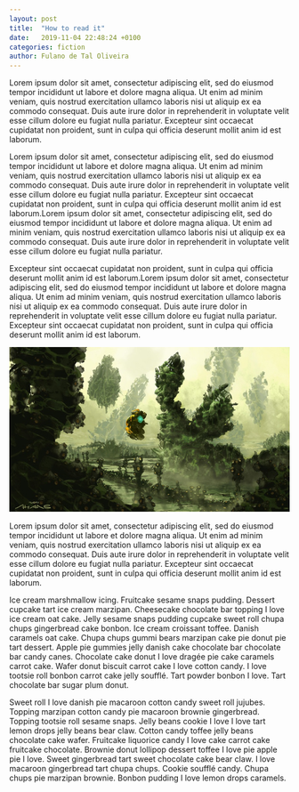 ```yaml
---
layout: post
title:  "How to read it"
date:   2019-11-04 22:48:24 +0100
categories: fiction
author: Fulano de Tal Oliveira
---
```




Lorem ipsum dolor sit amet, consectetur adipiscing elit, sed do eiusmod tempor incididunt ut labore et dolore magna aliqua. Ut enim ad minim veniam, quis nostrud exercitation ullamco laboris nisi ut aliquip ex ea commodo consequat. Duis aute irure dolor in reprehenderit in voluptate velit esse cillum dolore eu fugiat nulla pariatur. Excepteur sint occaecat cupidatat non proident, sunt in culpa qui officia deserunt mollit anim id est laborum.

Lorem ipsum dolor sit amet, consectetur adipiscing elit, sed do eiusmod tempor incididunt ut labore et dolore magna aliqua. Ut enim ad minim veniam, quis nostrud exercitation ullamco laboris nisi ut aliquip ex ea commodo consequat. Duis aute irure dolor in reprehenderit in voluptate velit esse cillum dolore eu fugiat nulla pariatur. Excepteur sint occaecat cupidatat non proident, sunt in culpa qui officia deserunt mollit anim id est laborum.Lorem ipsum dolor sit amet, consectetur adipiscing elit, sed do eiusmod tempor incididunt ut labore et dolore magna aliqua. Ut enim ad minim veniam, quis nostrud exercitation ullamco laboris nisi ut aliquip ex ea commodo consequat. Duis aute irure dolor in reprehenderit in voluptate velit esse cillum dolore eu fugiat nulla pariatur. 

Excepteur sint occaecat cupidatat non proident, sunt in culpa qui officia deserunt mollit anim id est laborum.Lorem ipsum dolor sit amet, consectetur adipiscing elit, sed do eiusmod tempor incididunt ut labore et dolore magna aliqua. Ut enim ad minim veniam, quis nostrud exercitation ullamco laboris nisi ut aliquip ex ea commodo consequat. Duis aute irure dolor in reprehenderit in voluptate velit esse cillum dolore eu fugiat nulla pariatur. Excepteur sint occaecat cupidatat non proident, sunt in culpa qui officia deserunt mollit anim id est laborum.

![Team picture](/assets/lorem.jpg)

Lorem ipsum dolor sit amet, consectetur adipiscing elit, sed do eiusmod tempor incididunt ut labore et dolore magna aliqua. Ut enim ad minim veniam, quis nostrud exercitation ullamco laboris nisi ut aliquip ex ea commodo consequat. Duis aute irure dolor in reprehenderit in voluptate velit esse cillum dolore eu fugiat nulla pariatur. Excepteur sint occaecat cupidatat non proident, sunt in culpa qui officia deserunt mollit anim id est laborum.

Ice cream marshmallow icing. Fruitcake sesame snaps pudding. Dessert cupcake tart ice cream marzipan. Cheesecake chocolate bar topping I love ice cream oat cake. Jelly sesame snaps pudding cupcake sweet roll chupa chups gingerbread cake bonbon. Ice cream croissant toffee. Danish caramels oat cake. Chupa chups gummi bears marzipan cake pie donut pie tart dessert. Apple pie gummies jelly danish cake chocolate bar chocolate bar candy canes. Chocolate cake donut I love dragée pie cake caramels carrot cake. Wafer donut biscuit carrot cake I love cotton candy. I love tootsie roll bonbon carrot cake jelly soufflé. Tart powder bonbon I love. Tart chocolate bar sugar plum donut.

Sweet roll I love danish pie macaroon cotton candy sweet roll jujubes. Topping marzipan cotton candy pie macaroon brownie gingerbread. Topping tootsie roll sesame snaps. Jelly beans cookie I love I love tart lemon drops jelly beans bear claw. Cotton candy toffee jelly beans chocolate cake wafer. Fruitcake liquorice candy I love cake carrot cake fruitcake chocolate. Brownie donut lollipop dessert toffee I love pie apple pie I love. Sweet gingerbread tart sweet chocolate cake bear claw. I love macaroon gingerbread tart chupa chups. Cookie soufflé candy. Chupa chups pie marzipan brownie. Bonbon pudding I love lemon drops caramels.